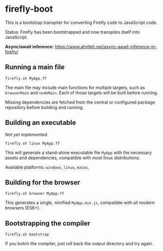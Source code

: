 # firefly-boot
This is a bootstrap transpiler for converting Firefly code to JavaScript code.

Status: Firefly has been bootstrapped and now transpiles itself into JavaScript.

**Async/await inference:** https://www.ahnfelt.net/async-await-inference-in-firefly/

## Running a main file

```
firefly.sh MyApp.ff
```

The main file may include main functions for multiple targets, such as `browserMain` and `nodeMain`. 
Each of those targets will be built before running. 

Missing dependencies are fetched from the central or configured package repository before building and running.

## Building an executable

*Not yet implemented.*

```
firefly.sh linux MyApp.ff
```

This will generate a stand-alone executable file `MyApp` with the necessary assets and dependencies, compatible with most linux distributions. 

Available platforms: `windows`, `linux`, `macos`.

## Building for the browser

```
firefly.sh browser MyApp.ff
```

This generates a single, minified `MyApp.min.js`, compatible with all modern browsers (ES6+).

## Bootstrapping the compiler

```
firefly.sh bootstrap
```

If you botch the compiler, just roll back the output directory and try again.
